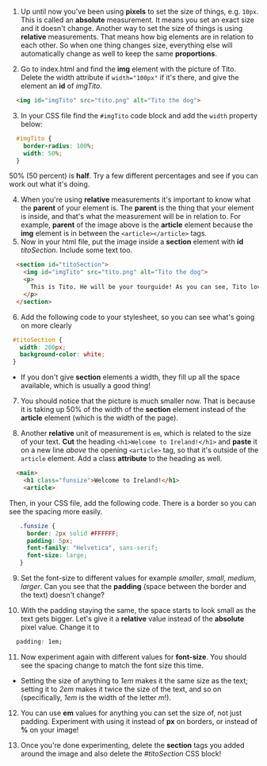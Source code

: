 1. Up until now you've been using **pixels** to set the size of things, e.g. `10px`. This is called an **absolute** measurement. It means you set an exact size and it doesn't change. Another way to set the size of things is using **relative** measurements. That means how big elements are in relation to each other. So when one thing changes size, everything else will automatically change as well to keep the same **proportions**. 

2. Go to index.html and find the **img** element with the picture of Tito. Delete the width attribute if `width="100px"` if it's there, and give the element an **id** of _imgTito_.
  ```html
    <img id="imgTito" src="tito.png" alt="Tito the dog">
  ``` 

3. In your CSS file find the `#imgTito` code block and add the `width` property below:
  ```css
    #imgTito {
      border-radius: 100%;
      width: 50%;
    }
  ```
 50% (50 percent) is **half**. Try a few different percentages and see if you can work out what it's doing.

4. When you're using **relative** measurements it's important to know what the **parent** of your element is. The **parent** is the thing that your element is inside, and that's what the measurement will be in relation to. For example, **parent** of the image above is the **article** element because the **img** element is in between the `<article></article>` tags.
5. Now in your html file, put the image inside a **section** element with **id** _titoSection_. Include some text too. 
  ```html
    <section id="titoSection">
      <img id="imgTito" src="tito.png" alt="Tito the dog">  		
      <p>
        This is Tito. He will be your tourguide! As you can see, Tito loves CoderDojo.
      </p>
    </section>
  ```

6. Add the following code to your stylesheet, so you can see what's going on more clearly
 ```css
  #titoSection {
    width: 200px;
    background-color: white;
  }
 ```
 * If you don't give **section** elements a width, they fill up all the space available, which is usually a good thing!

7. You should notice that the picture is much smaller now. That is because it is taking up 50% of the width of the **section** element instead of the **article** element \(which is the width of the page\).

8. Another **relative** unit of measurement is `em`, which is related to the size of your text. **Cut** the heading `<h1>Welcome to Ireland!</h1>` and **paste** it on a new line _above_ the opening `<article>` tag, so that it's outside of the `article` element. Add a class **attribute** to the heading as well.
  ```html
    <main>	
      <h1 class="funsize">Welcome to Ireland!</h1>
      <article>
  ```
 Then, in your CSS file, add the following code. There is a border so you can see the spacing more easily.
 ```css
    .funsize {
      border: 2px solid #FFFFFF;
      padding: 5px;
      font-family: "Helvetica", sans-serif;
      font-size: large;
    }
 ```

9. Set the font-size to different values for example _smaller_, _small_, _medium_, _larger_. Can you see that the **padding** \(space between the border and the text\) doesn't change?

10. With the padding staying the same, the space starts to look small as the text gets bigger. Let's give it a **relative** value instead of the **absolute** pixel value. Change it to
  ```css
    padding: 1em;
  ```

11. Now experiment again with different values for **font-size**. You should see the spacing change to match the font size this time.
 * Setting the size of anything to _1em_ makes it the same size as the text; setting it to _2em_ makes it twice the size of the text, and so on \(specifically, _1em_ is the width of the letter _m_!\).

12. You can use **em** values for anything you can set the size of, not just padding. Experiment with using it instead of **px** on borders, or instead of **%** on your image!

13. Once you're done experimenting, delete the **section** tags you added around the image and also delete the _#titoSection_ CSS block!
